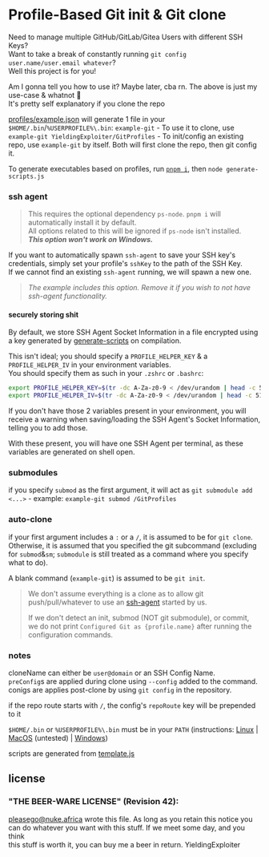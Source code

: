 <!--
 @license "THE BEER-WARE LICENSE" (Revision 42):
 <pleasego@nuke.africa> wrote this file. As long as you retain this notice you
 can do whatever you want with this stuff. If we meet some day, and you think
 this stuff is worth it, you can buy me a beer in return | YieldingExploiter
-->


# Profile-Based Git init & Git clone

Need to manage multiple GitHub/GitLab/Gitea Users with different SSH Keys?<br/>
Want to take a break of constantly running `git config user.name/user.email whatever`?<br/>
Well this project is for you!

Am I gonna tell you how to use it? Maybe later, cba rn. The above is just my use-case & whatnot :shrug:<br/>
It's pretty self explanatory if you clone the repo

[profiles/example.json](profiles/example.json) will generate 1 file in your `$HOME/.bin`/`%USERPROFILE%\.bin`: `example-git` - To use it to clone, use `example-git YieldingExploiter/GitProfiles` - To init/config an existing repo, use `example-git` by itself. Both will first clone the repo, then git config it.


To generate executables based on profiles, run [`pnpm i`](https://pnpm.io), then `node generate-scripts.js`

### ssh agent

> This requires the optional dependency `ps-node`. `pnpm i` will automatically install it by default.<br/>
> All options related to this will be ignored if `ps-node` isn't installed.<br/>
> ***This option won't work on Windows.***

If you want to automatically spawn `ssh-agent` to save your SSH key's credentials, simply set your profile's `sshKey` to the path of the SSH Key.<br/>
If we cannot find an existing `ssh-agent` running, we will spawn a new one.

> *The example includes this option. Remove it if you wish to not have ssh-agent functionality.*

#### securely storing shit

By default, we store SSH Agent Socket Information in a file encrypted using a key generated by [generate-scripts](./generate-scripts.js) on compilation.

This isn't ideal; you should specify a `PROFILE_HELPER_KEY` & a `PROFILE_HELPER_IV` in your environment variables.<br/>
You should specify them as such in your `.zshrc` or `.bashrc`:
```bash
export PROFILE_HELPER_KEY=$(tr -dc A-Za-z0-9 < /dev/urandom | head -c 512 | xargs)
export PROFILE_HELPER_IV=$(tr -dc A-Za-z0-9 < /dev/urandom | head -c 512 | xargs)
```

If you don't have those 2 variables present in your environment, you will receive a warning when saving/loading the SSH Agent's Socket Information, telling you to add those.

With these present, you will have one SSH Agent per terminal, as these variables are generated on shell open.

### submodules
if you specify `submod` as the first argument, it will act as `git submodule add <...>` - example: `example-git submod /GitProfiles`

### auto-clone
if your first argument includes a `:` or a `/`, it is assumed to be for `git clone`. Otherwise, it is assumed that you specified the git subcommand (excluding for `submod`&`sm`; `submodule` is still treated as a command where you specify what to do).

A blank command (`example-git`) is assumed to be `git init`.

> We don't assume everything is a clone as to allow git push/pull/whatever to use an [ssh-agent](#ssh-agent) started by us.
>
> If we don't detect an init, submod (NOT git submodule), or commit, we do not print `Configured Git as {profile.name}` after running the configuration commands. 

### notes
cloneName can either be `user@domain` or an SSH Config Name.<br/>
`preConfig`s are applied during clone using `--config` added to the command.<br/>
conigs are applies post-clone by using `git config` in the repository.

if the repo route starts with `/`, the config's `repoRoute` key will be prepended to it

`$HOME/.bin` or `%USERPROFILE%\.bin` must be in your `PATH` (instructions: [Linux](https://www.howtogeek.com/658904/how-to-add-a-directory-to-your-path-in-linux/) | [MacOS](https://techpp.com/2021/09/08/set-path-variable-in-macos-guide/) (untested) | [Windows](https://stackoverflow.com/questions/44272416/how-to-add-a-folder-to-path-environment-variable-in-windows-10-with-screensho))

scripts are generated from [template.js](template.js)

## license
### "THE BEER-WARE LICENSE" (Revision 42):

<pleasego@nuke.africa> wrote this file.  As long as you retain this notice you<br/>
can do whatever you want with this stuff. If we meet some day, and you think<br/>
this stuff is worth it, you can buy me a beer in return.   YieldingExploiter
